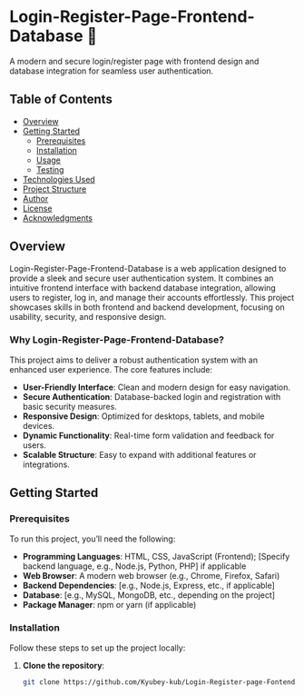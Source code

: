 <a id="top"></a>

# Login-Register-Page-Frontend-Database 📝

A modern and secure login/register page with frontend design and database integration for seamless user authentication.

## Table of Contents

- [Overview](#overview)
- [Getting Started](#getting-started)
  - [Prerequisites](#prerequisites)
  - [Installation](#installation)
  - [Usage](#usage)
  - [Testing](#testing)
- [Technologies Used](#technologies-used)
- [Project Structure](#project-structure)
- [Author](#author)
- [License](#license)
- [Acknowledgments](#acknowledgments)

## Overview

Login-Register-Page-Frontend-Database is a web application designed to provide a sleek and secure user authentication system. It combines an intuitive frontend interface with backend database integration, allowing users to register, log in, and manage their accounts effortlessly. This project showcases skills in both frontend and backend development, focusing on usability, security, and responsive design.

### Why Login-Register-Page-Frontend-Database?

This project aims to deliver a robust authentication system with an enhanced user experience. The core features include:

- **User-Friendly Interface**: Clean and modern design for easy navigation.
- **Secure Authentication**: Database-backed login and registration with basic security measures.
- **Responsive Design**: Optimized for desktops, tablets, and mobile devices.
- **Dynamic Functionality**: Real-time form validation and feedback for users.
- **Scalable Structure**: Easy to expand with additional features or integrations.

## Getting Started

### Prerequisites

To run this project, you’ll need the following:

- **Programming Languages**: HTML, CSS, JavaScript (Frontend); [Specify backend language, e.g., Node.js, Python, PHP] if applicable
- **Web Browser**: A modern web browser (e.g., Chrome, Firefox, Safari)
- **Backend Dependencies**: [e.g., Node.js, Express, etc., if applicable]
- **Database**: [e.g., MySQL, MongoDB, etc., depending on the project]
- **Package Manager**: npm or yarn (if applicable)

### Installation

Follow these steps to set up the project locally:

1. **Clone the repository**:
   ```bash
   git clone https://github.com/Kyubey-kub/Login-Register-page-Fontend-Database.git
